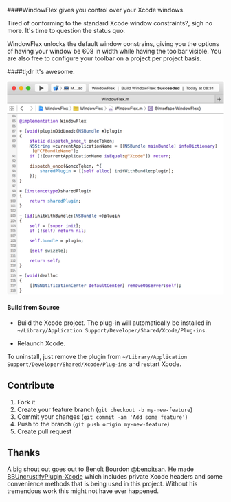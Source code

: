 ####WindowFlex gives you control over your Xcode windows.

Tired of conforming to the standard Xcode window constraints?, sigh no more. It's time to question the status quo.

WindowFlex unlocks the default window constrains, giving you the options of having your window be 608 in width
while having the toolbar visible. You are also free to configure your toolbar on a project per project basis.

####tl;dr
It's awesome.

![](https://raw.githubusercontent.com/zenangst/WindowFlex/master/screenshot.png)

#### Build from Source

* Build the Xcode project. The plug-in will automatically be installed in `~/Library/Application Support/Developer/Shared/Xcode/Plug-ins`.

* Relaunch Xcode.

To uninstall, just remove the plugin from `~/Library/Application Support/Developer/Shared/Xcode/Plug-ins` and restart Xcode.

## Contribute

1. Fork it
2. Create your feature branch (`git checkout -b my-new-feature`)
3. Commit your changes (`git commit -am 'Add some feature'`)
4. Push to the branch (`git push origin my-new-feature`)
5. Create pull request

## Thanks

A big shout out goes out to Benoît Bourdon [@benoitsan](https://github.com/benoitsan).
He made [BBUncrustifyPlugin-Xcode](https://github.com/benoitsan/BBUncrustifyPlugin-Xcode) which includes private Xcode headers and some convenience methods that is being used in this project.
Without his tremendous work this might not have ever happened.
